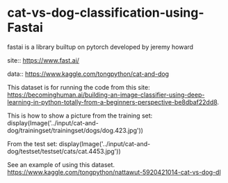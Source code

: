# cat-vs-dog-classification-using-Fastai

fastai is a library builtup on pytorch developed by jeremy howard

site:: https://www.fast.ai/

data:: https://www.kaggle.com/tongpython/cat-and-dog


This dataset is for running the code from this site: https://becominghuman.ai/building-an-image-classifier-using-deep-learning-in-python-totally-from-a-beginners-perspective-be8dbaf22dd8.

This is how to show a picture from the training set: display(Image('../input/cat-and-dog/trainingset/trainingset/dogs/dog.423.jpg'))

From the test set: display(Image('../input/cat-and-dog/testset/testset/cats/cat.4453.jpg'))

See an example of using this dataset. https://www.kaggle.com/tongpython/nattawut-5920421014-cat-vs-dog-dl
